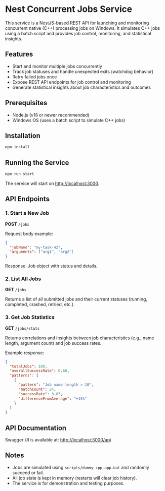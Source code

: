 # Nest Concurrent Jobs Service

This service is a NestJS-based REST API for launching and monitoring concurrent native (C++) processing jobs on Windows. It simulates C++ jobs using a batch script and provides job control, monitoring, and statistical insights.

## Features
- Start and monitor multiple jobs concurrently
- Track job statuses and handle unexpected exits (watchdog behavior)
- Retry failed jobs once
- Expose REST API endpoints for job control and monitoring
- Generate statistical insights about job characteristics and outcomes

## Prerequisites
- Node.js (v18 or newer recommended)
- Windows OS (uses a batch script to simulate C++ jobs)

## Installation
```bash
npm install
```

## Running the Service
```bash
npm run start
```
The service will start on [http://localhost:3000](http://localhost:3000).

## API Endpoints

### 1. Start a New Job
**POST** `/jobs`

Request body example:
```json
{
  "jobName": "my-task-42",
  "arguments": ["arg1", "arg2"]
}
```
Response: Job object with status and details.

### 2. List All Jobs
**GET** `/jobs`

Returns a list of all submitted jobs and their current statuses (running, completed, crashed, retried, etc.).

### 3. Get Job Statistics
**GET** `/jobs/stats`

Returns correlations and insights between job characteristics (e.g., name length, argument count) and job success rates.

Example response:
```json
{
  "totalJobs": 100,
  "overallSuccessRate": 0.68,
  "patterns": [
    {
      "pattern": "Job name length > 10",
      "matchCount": 24,
      "successRate": 0.83,
      "differenceFromAverage": "+15%"
    }
  ]
}
```

## API Documentation
Swagger UI is available at: [http://localhost:3000/api](http://localhost:3000/api)

## Notes
- Jobs are simulated using `scripts/dummy-cpp-app.bat` and randomly succeed or fail.
- All job state is kept in memory (restarts will clear job history).
- The service is for demonstration and testing purposes. 